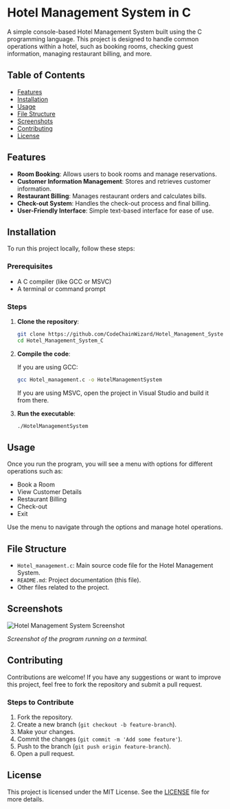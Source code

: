 # Hotel Management System in C

A simple console-based Hotel Management System built using the C programming language. This project is designed to handle common operations within a hotel, such as booking rooms, checking guest information, managing restaurant billing, and more.

## Table of Contents

- [Features](#features)
- [Installation](#installation)
- [Usage](#usage)
- [File Structure](#file-structure)
- [Screenshots](#screenshots)
- [Contributing](#contributing)
- [License](#license)

## Features

- **Room Booking**: Allows users to book rooms and manage reservations.
- **Customer Information Management**: Stores and retrieves customer information.
- **Restaurant Billing**: Manages restaurant orders and calculates bills.
- **Check-out System**: Handles the check-out process and final billing.
- **User-Friendly Interface**: Simple text-based interface for ease of use.

## Installation

To run this project locally, follow these steps:

### Prerequisites

- A C compiler (like GCC or MSVC)
- A terminal or command prompt

### Steps

1. **Clone the repository**:

   ```bash
   git clone https://github.com/CodeChainWizard/Hotel_Management_System_C.git
   cd Hotel_Management_System_C
   ```

2. **Compile the code**:

   If you are using GCC:

   ```bash
   gcc Hotel_management.c -o HotelManagementSystem
   ```

   If you are using MSVC, open the project in Visual Studio and build it from there.

3. **Run the executable**:

   ```bash
   ./HotelManagementSystem
   ```

## Usage

Once you run the program, you will see a menu with options for different operations such as:

- Book a Room
- View Customer Details
- Restaurant Billing
- Check-out
- Exit

Use the menu to navigate through the options and manage hotel operations.

## File Structure

- `Hotel_management.c`: Main source code file for the Hotel Management System.
- `README.md`: Project documentation (this file).
- Other files related to the project.

## Screenshots

![Hotel Management System Screenshot](https://via.placeholder.com/800x400?text=Screenshot+coming+soon)

_Screenshot of the program running on a terminal._

## Contributing

Contributions are welcome! If you have any suggestions or want to improve this project, feel free to fork the repository and submit a pull request.

### Steps to Contribute

1. Fork the repository.
2. Create a new branch (`git checkout -b feature-branch`).
3. Make your changes.
4. Commit the changes (`git commit -m 'Add some feature'`).
5. Push to the branch (`git push origin feature-branch`).
6. Open a pull request.

## License

This project is licensed under the MIT License. See the [LICENSE](LICENSE) file for more details.
